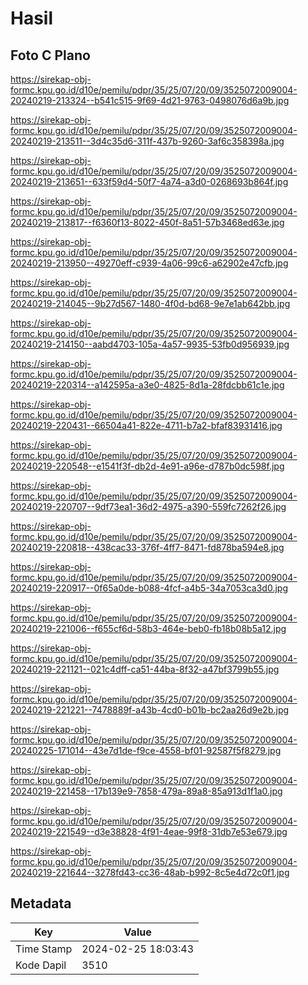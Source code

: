 # Hasil

## Foto C Plano

https://sirekap-obj-formc.kpu.go.id/d10e/pemilu/pdpr/35/25/07/20/09/3525072009004-20240219-213324--b541c515-9f69-4d21-9763-0498076d6a9b.jpg

https://sirekap-obj-formc.kpu.go.id/d10e/pemilu/pdpr/35/25/07/20/09/3525072009004-20240219-213511--3d4c35d6-311f-437b-9260-3af6c358398a.jpg

https://sirekap-obj-formc.kpu.go.id/d10e/pemilu/pdpr/35/25/07/20/09/3525072009004-20240219-213651--633f59d4-50f7-4a74-a3d0-0268693b864f.jpg

https://sirekap-obj-formc.kpu.go.id/d10e/pemilu/pdpr/35/25/07/20/09/3525072009004-20240219-213817--f6360f13-8022-450f-8a51-57b3468ed63e.jpg

https://sirekap-obj-formc.kpu.go.id/d10e/pemilu/pdpr/35/25/07/20/09/3525072009004-20240219-213950--49270eff-c939-4a06-99c6-a62902e47cfb.jpg

https://sirekap-obj-formc.kpu.go.id/d10e/pemilu/pdpr/35/25/07/20/09/3525072009004-20240219-214045--9b27d567-1480-4f0d-bd68-9e7e1ab642bb.jpg

https://sirekap-obj-formc.kpu.go.id/d10e/pemilu/pdpr/35/25/07/20/09/3525072009004-20240219-214150--aabd4703-105a-4a57-9935-53fb0d956939.jpg

https://sirekap-obj-formc.kpu.go.id/d10e/pemilu/pdpr/35/25/07/20/09/3525072009004-20240219-220314--a142595a-a3e0-4825-8d1a-28fdcbb61c1e.jpg

https://sirekap-obj-formc.kpu.go.id/d10e/pemilu/pdpr/35/25/07/20/09/3525072009004-20240219-220431--66504a41-822e-4711-b7a2-bfaf83931416.jpg

https://sirekap-obj-formc.kpu.go.id/d10e/pemilu/pdpr/35/25/07/20/09/3525072009004-20240219-220548--e1541f3f-db2d-4e91-a96e-d787b0dc598f.jpg

https://sirekap-obj-formc.kpu.go.id/d10e/pemilu/pdpr/35/25/07/20/09/3525072009004-20240219-220707--9df73ea1-36d2-4975-a390-559fc7262f26.jpg

https://sirekap-obj-formc.kpu.go.id/d10e/pemilu/pdpr/35/25/07/20/09/3525072009004-20240219-220818--438cac33-376f-4ff7-8471-fd878ba594e8.jpg

https://sirekap-obj-formc.kpu.go.id/d10e/pemilu/pdpr/35/25/07/20/09/3525072009004-20240219-220917--0f65a0de-b088-4fcf-a4b5-34a7053ca3d0.jpg

https://sirekap-obj-formc.kpu.go.id/d10e/pemilu/pdpr/35/25/07/20/09/3525072009004-20240219-221006--f655cf6d-58b3-464e-beb0-fb18b08b5a12.jpg

https://sirekap-obj-formc.kpu.go.id/d10e/pemilu/pdpr/35/25/07/20/09/3525072009004-20240219-221121--021c4dff-ca51-44ba-8f32-a47bf3799b55.jpg

https://sirekap-obj-formc.kpu.go.id/d10e/pemilu/pdpr/35/25/07/20/09/3525072009004-20240219-221221--7478889f-a43b-4cd0-b01b-bc2aa26d9e2b.jpg

https://sirekap-obj-formc.kpu.go.id/d10e/pemilu/pdpr/35/25/07/20/09/3525072009004-20240225-171014--43e7d1de-f9ce-4558-bf01-92587f5f8279.jpg

https://sirekap-obj-formc.kpu.go.id/d10e/pemilu/pdpr/35/25/07/20/09/3525072009004-20240219-221458--17b139e9-7858-479a-89a8-85a913d1f1a0.jpg

https://sirekap-obj-formc.kpu.go.id/d10e/pemilu/pdpr/35/25/07/20/09/3525072009004-20240219-221549--d3e38828-4f91-4eae-99f8-31db7e53e679.jpg

https://sirekap-obj-formc.kpu.go.id/d10e/pemilu/pdpr/35/25/07/20/09/3525072009004-20240219-221644--3278fd43-cc36-48ab-b992-8c5e4d72c0f1.jpg


## Metadata

| Key        | Value               |
| ---------- | ------------------- |
| Time Stamp | 2024-02-25 18:03:43 |
| Kode Dapil | 3510                |



